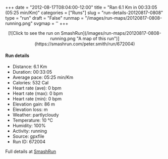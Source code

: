 +++
date = "2012-08-17T08:04:00-12:00"
title = "Ran 6.1 Km in 00:33:05 (05:25 min/Km)"
categories = ["Runs"]
slug = "run-details-20120817-0808"
type = "run"
draft = "False"
runmap = "/images/run-maps/20120817-0808-running.png"
svgmap = '<polyline points="0 54, 1 63, 2 64, 10 58, 18 48, 19 47, 33 42, 42 45, 48 41, 49 37, 56 37, 77 38, 78 38, 84 41, 100 54, 84 41, 79 39, 74 37, 52 37, 50 37, 48 41, 43 45, 40 45, 33 42, 18 47, 9 59, 7 60, 4 62">'
+++



<!--more-->

<center>
[![Click to see the run on SmashRun](/images/run-maps/20120817-0808-running.png "A map of this run")](https://smashrun.com/peter.smith/run/672004)
</center>

#### Run details

* Distance: 6.1 Km
* Duration: 00:33:05
* Average pace: 05:25 min/Km
* Calories: 532 Cal
* Heart rate (ave): 0 bpm
* Heart rate (max): 0 bpm
* Heart rate (min): 0 bpm
* Elevation gain: 86 m
* Elevation loss:  m
* Weather: partlycloudy
* Temperature: 10 &deg;C
* Humidity: 100%
* Activity: running
* Source: gpxfile
* Run ID: 672004

Full details at [SmashRun](https://smashrun.com/peter.smith/run/672004)